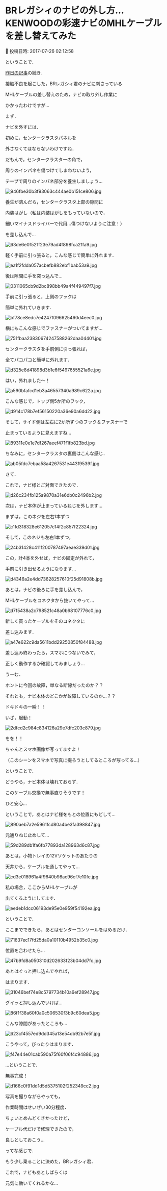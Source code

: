 # BRレガシィのナビの外し方…KENWOODの彩速ナビのMHLケーブルを差し替えてみた

📅 投稿日時: 2017-07-26 02:12:58

ということで．


[昨日の記事](e539b891ae419b0a5fe4f51c7b1f0534f.md)の続き．


接触不良を起こした，BRレガシィ君のナビに刺さっている


MHLケーブルの差し替えのため，ナビの取り外し作業に


かかったわけですが…





まず．


ナビを外すには．


初めに，センタークラスタパネルを


外さなくてはならないわけですね．





だもんで，センタークラスターの角で，


周りのインパネを傷つけてしまわないよう，


テープで周りのインパネ部分を養生しましょう…




![946fbe30b3f93063c444ae0b151ce806.jpg](images/946fbe30b3f93063c444ae0b151ce806.jpg)







養生が済んだら，センタークラスタ上部の隙間に


内装はがし（私は内装はがしをもっていないので，


細いマイナスドライバーで代用…傷つけないように注意！）


を差し込んで…




![63de6e0f521f23e79ad4f898fca21fa9.jpg](images/63de6e0f521f23e79ad4f898fca21fa9.jpg)




軽く手前に引っ張ると，こんな感じで簡単に外れます．




![ea1f2fdda057acbefb882ebf1bab53a9.jpg](images/ea1f2fdda057acbefb882ebf1bab53a9.jpg)




後は隙間に手を突っ込んで…




![0311065cb9d2bc898bb49a4f449497f7.jpg](images/0311065cb9d2bc898bb49a4f449497f7.jpg)




手前に引っ張ると，上側のフックは


簡単に外れていきます．




![bf78ce8edc7e4247f096625460d4eec0.jpg](images/bf78ce8edc7e4247f096625460d4eec0.jpg)




横にもこんな感じでファスナーがついてますが…




![751fbaa23830674247588262daa04401.jpg](images/751fbaa23830674247588262daa04401.jpg)




センタークラスタを手前側に引っ張れば，


全てパコパコと簡単に外れます．




![d325e8d41898d3b1e6f5497655521a6e.jpg](images/d325e8d41898d3b1e6f5497655521a6e.jpg)




はい，外れました～！




![a590bfafcd1eb3a46557340a989c622a.jpg](images/a590bfafcd1eb3a46557340a989c622a.jpg)




こんな感じで，トップ側5か所のフック，




![d914c178b7ef56150220a36e90a6dd22.jpg](images/d914c178b7ef56150220a36e90a6dd22.jpg)




そして，サイド側は左右に2か所ずつのフック＆ファスナーで


止まっているように見えますね…




![89311e0e1e7df267aeef471f1fb823bd.jpg](images/89311e0e1e7df267aeef471f1fb823bd.jpg)




ちなみに，センタークラスタの裏側はこんな感じ．




![ab05fdc7ebaa58a4267531e443f9539f.jpg](images/ab05fdc7ebaa58a4267531e443f9539f.jpg)







さて．


これで，ナビ様とご対面できたので．




![d26c234fb125a9870a31e6db0c2496b2.jpg](images/d26c234fb125a9870a31e6db0c2496b2.jpg)




次は，ナビ本体が止まっているねじを外します…





まずは，このネジを左右1本ずつ




![c1fd318328e612057c14f2c857f22324.jpg](images/c1fd318328e612057c14f2c857f22324.jpg)




そして，このネジも左右1本ずつ，




![24b31428c411f200787497aeae339d01.jpg](images/24b31428c411f200787497aeae339d01.jpg)




この，計4本を外せば，ナビの固定が外れて，


手前に引き出せるようになります…




![d4346a2e4dd73628257610f25d91808b.jpg](images/d4346a2e4dd73628257610f25d91808b.jpg)







あとは，ナビの後ろに手を差し込んで，


MHLケーブルをコネクタから抜いてやって…




![d7f5438a2c798521c48a0b68107776c0.jpg](images/d7f5438a2c798521c48a0b68107776c0.jpg)




新しく買ったケーブルをそのコネクタに


差し込みます．




![a47e622c9da5611bdd29250850f84488.jpg](images/a47e622c9da5611bdd29250850f84488.jpg)




差し込み終わったら，スマホにつないでみて，


正しく動作するか確認してみましょう…





うーむ．


ホントに今回の故障，単なる断線だったのか？？


それとも，ナビ本体のどこかが故障しているのか…？？


ドキドキの一瞬！！


いざ，起動！




![2dfcd2c984c834126a29e7dfc203c879.jpg](images/2dfcd2c984c834126a29e7dfc203c879.jpg)




をを！！


ちゃんとスマホ画像が写ってますよ！


（このシーンをスマホで写真に撮ろうとしてるところが写ってる…）





ということで．


どうやら，ナビ本体は壊れておらず．


このケーブル交換で無事直りそうです！


ひと安心…





ということで，あとはナビ様をもとの位置にもどして…




![890aeb7a2e5961fcd80a4be3fa398847.jpg](images/890aeb7a2e5961fcd80a4be3fa398847.jpg)




元通りねじ止めして…




![59d289db1fa6fb77893da128963d6c87.jpg](images/59d289db1fa6fb77893da128963d6c87.jpg)




あとは，小物トレイの12Vソケットのあたりの


天井から，ケーブルを通してやって…




![cd3e018961a4f9640b98ac96cf7e10fe.jpg](images/cd3e018961a4f9640b98ac96cf7e10fe.jpg)




私の場合，ここからMHLケーブルが


出てくるようにしてます．




![eedeb1dcc06193de95e0e959f54192ea.jpg](images/eedeb1dcc06193de95e0e959f54192ea.jpg)







ということで．


ここまでできたら，あとはセンターコンソールをはめるだけ．




![71637ec17fd25da0a10110b4952b35c0.jpg](images/71637ec17fd25da0a10110b4952b35c0.jpg)




位置を合わせたら…




![47b9fd8a050310d202633f23b04dd7fc.jpg](images/47b9fd8a050310d202633f23b04dd7fc.jpg)




あとはぐっと押し込んでやれば，


はまります．




![31046bef74e8c5797734b10a6ef28947.jpg](images/31046bef74e8c5797734b10a6ef28947.jpg)




グイッと押し込んでいけば…




![86f1f38a60f0a0c506530f3b9c60dea5.jpg](images/86f1f38a60f0a0c506530f3b9c60dea5.jpg)




こんな隙間があったところも…




![623cf4557ed9dd345a13e54db92b7e5f.jpg](images/623cf4557ed9dd345a13e54db92b7e5f.jpg)




こうやって，ぴったりはまります．




![f47e44e01cab590a75f60f06f4c94886.jpg](images/f47e44e01cab590a75f60f06f4c94886.jpg)







…ということで．


無事完成！




![d166c0f91dd1d5d5375102f252349cc2.jpg](images/d166c0f91dd1d5d5375102f252349cc2.jpg)




写真を撮りながらやっても，


作業時間はせいぜい30分程度．


ちょいとめんどくさかったけど，


ケーブル代だけで修理できたので，


良しとしておこう…





ってな感じで．


もう少し乗ることに決めた，BRレガシィ君．


これで，ナビもあとしばらくは


元気に動いてくれるかな…
